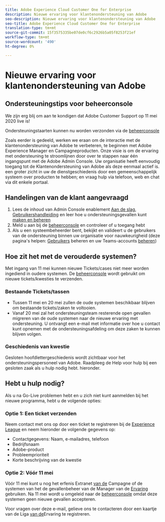 ```yaml
---
title: Adobe Experience Cloud Customer One for Enterprise
description: Nieuwe ervaring voor klantenondersteuning van Adobe
seo-description: Nieuwe ervaring voor klantenondersteuning van Adobe
seo-title: Adobe Experience Cloud Customer One for Enterprise
translation-type: tm+mt
source-git-commit: 15f3575335be07de0cf6c2926b5a05f8253f21ef
workflow-type: tm+mt
source-wordcount: '490'
ht-degree: 0%

---
```



# Nieuwe ervaring voor klantenondersteuning van Adobe

## Ondersteuningstips voor beheerconsole

We zijn erg blij om aan te kondigen dat Adobe Customer Support op 11 mei 2020 live is!

Ondersteuningstaarten kunnen nu worden verzonden via de [beheerconsole](https://adminconsole.adobe.com/)

Zoals eerder is gedeeld, werken we eraan om de interactie met de klantenondersteuning van Adobe te verbeteren, te beginnen met Adobe Experience Manager en Campagneproducten. Onze visie is om de ervaring met ondersteuning te stroomlijnen door over te stappen naar één ingangspunt met de Adobe Admin Console. Uw organisatie heeft eenvoudig toegang tot de Klantenondersteuning van Adobe als deze eenmaal actief is. een groter zicht in uw de dienstgeschiedenis door een gemeenschappelijk systeem over producten te hebben; en vraag hulp via telefoon, web en chat via dit enkele portaal.

## Handelingen van de klant aangevraagd

1. Lees de inhoud van Admin Console enablement [Aan de slag](https://helpx.adobe.com/enterprise/get-started.html), [Gebruikershandleiding](https://helpx.adobe.com/enterprise/managing/user-guide.html) en leer hoe u ondersteuningsgevallen kunt [maken en beheren](https://helpx.adobe.com/enterprise/using/support-and-expert-services.html)
1. Meld u aan bij de [beheerconsole](https://adminconsole.adobe.com/) en controleer of u toegang hebt
1. Als u een systeembeheerder bent, bekijkt en valideert u de gebruikers van de ondersteuning binnen uw organisatie voor nauwkeurigheid (deze pagina&#39;s helpen: [Gebruikers](https://helpx.adobe.com/enterprise/using/users.html) beheren en uw Teams-accounts [beheren](https://helpx.adobe.com/enterprise/using/accounts.html))

## Hoe zit het met de verouderde systemen?

Met ingang van 11 mei kunnen nieuwe Tickets/cases niet meer worden ingediend in oudere systemen.  De [beheerconsole](https://adminconsole.adobe.com/) wordt gebruikt om nieuwe tickets/kwesties te verzenden.

### Bestaande Tickets/tassen

* Tussen 11 mei en 20 mei zullen de oude systemen beschikbaar blijven om bestaande tickets/zaken te voltooien.
* Vanaf 20 mei zal het ondersteuningsteam resterende open gevallen migreren van de oude systemen naar de nieuwe ervaring met ondersteuning.  U ontvangt een e-mail met informatie over hoe u contact kunt opnemen met de ondersteuningsafdeling om deze zaken te kunnen blijven volgen.

### Geschiedenis van kwestie

Gesloten hoofdlettergeschiedenis wordt zichtbaar voor het ondersteuningspersoneel van Adobe.  Raadpleeg de Help voor hulp bij een gesloten zaak als u hulp nodig hebt. hieronder.

## Hebt u hulp nodig?

Als u na Go-Live problemen hebt en u zich niet kunt aanmelden bij het nieuwe programma, hebt u de volgende opties:

### Optie 1: Een ticket verzenden

Neem contact met ons op door een ticket te registreren bij de [Experience League](https://experienceleague.adobe.com/?support-solution=General#support) en neem hieronder de volgende gegevens op:

* Contactgegevens: Naam, e-mailadres, telefoon
* Bedrijfsnaam
* Adobe-product
* Probleemprioriteit
* Korte beschrijving van de kwestie

### Optie 2: Vóór 11 mei

Vóór 11 mei kunt u nog het erfenis Extranet [van de](https://support.neolane.net/webApp/extranetLogin) Campagne of de systemen van het de gevallenbeheer van de Manager van de [Ervaring](https://daycare.day.com/home.html) gebruiken.  Na 11 mei wordt u omgeleid naar de [beheerconsole](https://adminconsole.adobe.com/) omdat deze systemen geen nieuwe gevallen accepteren.

Voor vragen over deze e-mail, gelieve ons te contacteren door een kaartje van de Liga [van de](https://experienceleague.adobe.com/?support-solution=General#support)Ervaring te registreren.
